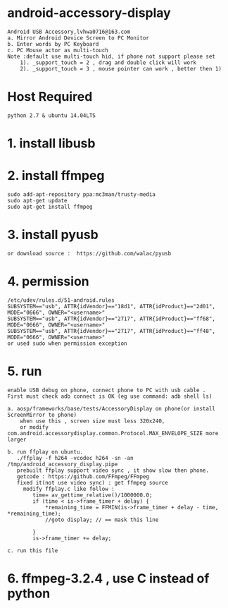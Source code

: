 # android-accessory-display
    Android USB Accessory,lvhwa0716@163.com
    a. Mirror Android Device Screen to PC Monitor 
    b. Enter words by PC Keyboard
    c. PC Mouse actor as multi-touch
    Note :default use multi-touch hid, if phone not support please set 
		1). _support_touch = 2 , drag and double click will work
		2). _support_touch = 3 , mouse pointer can work , better then 1)
		
# Host Required
    python 2.7 & ubuntu 14.04LTS
# 1. install libusb
# 2. install ffmpeg
    sudo add-apt-repository ppa:mc3man/trusty-media
    sudo apt-get update
    sudo apt-get install ffmpeg
# 3. install pyusb
	or download source :  https://github.com/walac/pyusb
# 4. permission
    /etc/udev/rules.d/51-android.rules
    SUBSYSTEM=="usb", ATTR{idVendor}=="18d1", ATTR{idProduct}=="2d01", MODE="0666", OWNER="<username>"
    SUBSYSTEM=="usb", ATTR{idVendor}=="2717", ATTR{idProduct}=="ff68", MODE="0666", OWNER="<username>"
    SUBSYSTEM=="usb", ATTR{idVendor}=="2717", ATTR{idProduct}=="ff48", MODE="0666", OWNER="<username>"
    or used sudo when permission exception

# 5. run
	enable USB debug on phone, connect phone to PC with usb cable .
	First must check adb connect is OK (eg use command: adb shell ls)

    a. aosp/frameworks/base/tests/AccessoryDisplay on phone(or install ScreenMirror to phone)
        when use this , screen size must less 320x240,
        or modify com.android.accessorydisplay.common.Protocol.MAX_ENVELOPE_SIZE more larger

    b. run ffplay on ubuntu.
       ./ffplay -f h264 -vcodec h264 -sn -an /tmp/android_accessory_display.pipe
	   prebuilt ffplay support video sync , it show slow then phone.
	   getcode : https://github.com/FFmpeg/FFmpeg
	   fixed it(not use video sync) : get ffmpeg source 
		 modify ffplay.c like follow :
			time= av_gettime_relative()/1000000.0;
            if (time < is->frame_timer + delay) {
                *remaining_time = FFMIN(is->frame_timer + delay - time, *remaining_time);
                //goto display; // == mask this line
            
            }
            is->frame_timer += delay;

    c. run this file

# 6. ffmpeg-3.2.4 , use C instead of python
